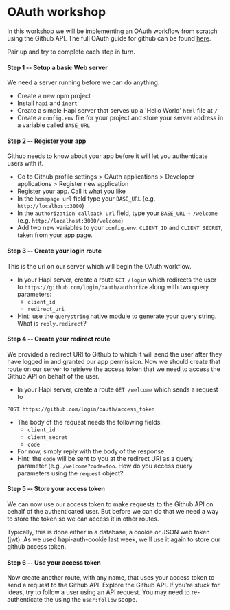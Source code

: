 # OAuth workshop
In this workshop we will be implementing an OAuth workflow from scratch using the Github API. The full OAuth guide for github can be found [here](https://developer.github.com/v3/oauth/).

Pair up and try to complete each step in turn.

#### Step 1 -- Setup a basic Web server
We need a server running before we can do anything.
* Create a new npm project
* Install `hapi` and `inert`
* Create a simple Hapi server that serves up a 'Hello World' `html` file at `/`
* Create a `config.env` file for your project and store your server address in a variable called `BASE_URL`

#### Step 2 -- Register your app
Github needs to know about your app before it will let you authenticate users with it.
* Go to Github profile settings > OAuth applications > Developer applications > Register new application
* Register your app. Call it what you like
* In the `homepage url` field type your `BASE_URL` (e.g. `http://localhost:3000`)
* In the `authorization callback url` field, type your `BASE_URL` + `/welcome` (e.g. `http://localhost:3000/welcome`)
* Add two new variables to your `config.env`: `CLIENT_ID` and `CLIENT_SECRET`, taken from your app page.

#### Step 3 -- Create your login route
This is the url on our server which will begin the OAuth workflow.
* In your Hapi server, create a route `GET /login` which redirects the user to `https://github.com/login/oauth/authorize` along with two query parameters:
  * `client_id`
  * `redirect_uri`
* Hint: use the `querystring` native module to generate your query string. What is `reply.redirect`?

#### Step 4 -- Create your redirect route
We provided a redirect URI to Github to which it will send the user after they have logged in and granted our app permission. Now we should create that route on our server to retrieve the access token that we need to access the Github API on behalf of the user.
* In your Hapi server, create a route `GET /welcome` which sends a request to
```
POST https://github.com/login/oauth/access_token
```
* The body of the request needs the following fields:
  * `client_id`
  * `client_secret`
  * `code`
* For now, simply reply with the body of the response.
* Hint: the `code` will be sent to you at the redirect URI as a query parameter (e.g. `/welcome?code=foo`. How do you access query parameters using the `request` object?

#### Step 5 -- Store your access token
We can now use our access token to make requests to the Github API on behalf of the authenticated user. But before we can do that we need a way to store the token so we can access it in other routes.

Typically, this is done either in a database, a cookie or JSON web token (jwt). As we used hapi-auth-cookie last week, we'll use it again to store our github access token.

#### Step 6 -- Use your access token
Now create another route, with any name, that uses your access token to send a request to the Github API. Explore the Github API. If you're stuck for ideas, try to follow a user using an API request. You may need to re-authenticate the using the `user:follow` scope.
